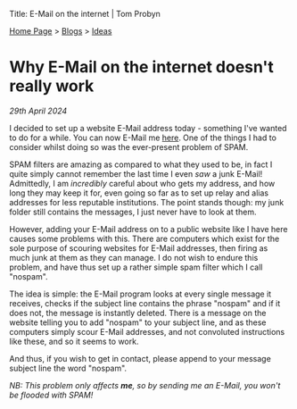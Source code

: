 Title: E-Mail on the internet | Tom Probyn

[Home Page](https://tomprobyn.uk) > [Blogs](https://tomprobyn.uk/blogs) > [Ideas](https://tomprobyn.uk/ideas)

# Why E-Mail on the internet doesn't really work
*29th April 2024*

I decided to set up a website E-Mail address today - something I've wanted to do for a while. You can now E-Mail me [here](../../email.html). One of the things I had to consider whilst doing so was the ever-present problem of SPAM.

SPAM filters are amazing as compared to what they used to be, in fact I quite simply cannot remember the last time I even *saw* a junk E-Mail! Admittedly, I am *incredibly* careful about who gets my address, and how long they may keep it for, even going so far as to set up relay and alias addresses for less reputable institutions. The point stands though: my junk folder still contains the messages, I just never have to look at them. 

However, adding your E-Mail address on to a public website like I have here causes some problems with this. There are computers which exist for the sole purpose of scouring websites for E-Mail addresses, then firing as much junk at them as they can manage. I do not wish to endure this problem, and have thus set up a rather simple spam filter which I call "nospam".

The idea is simple: the E-Mail program looks at every single message it receives, checks if the subject line contains the phrase "nospam" and if it does not, the message is instantly deleted. There is a message on the website telling you to add "nospam" to your subject line, and as these computers simply scour E-Mail addresses, and not convoluted instructions like these, and so it seems to work.

And thus, if you wish to get in contact, please append to your message subject line the word "nospam".

*NB: This problem only affects **me**, so by sending me an E-Mail, you won't be flooded with SPAM!*